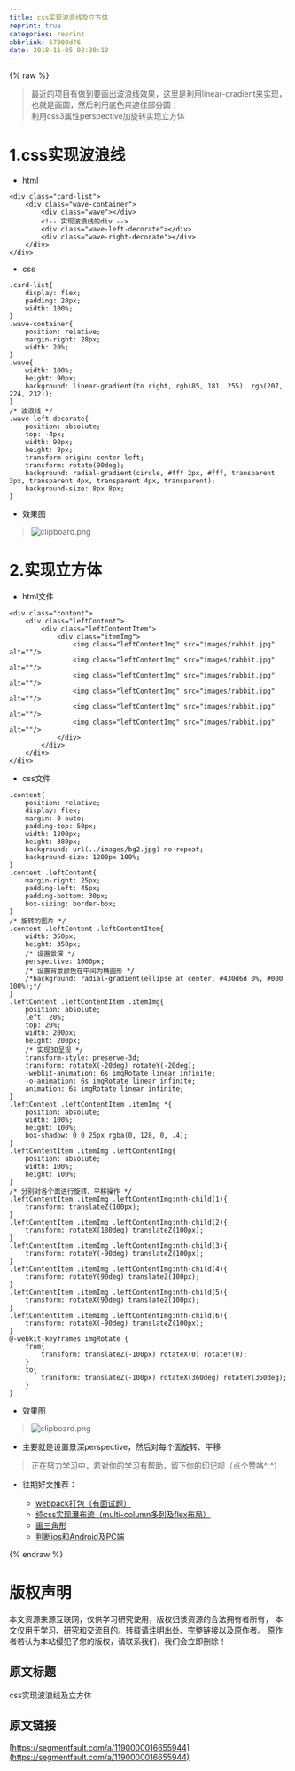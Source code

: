 ```yaml
---
title: css实现波浪线及立方体
reprint: true
categories: reprint
abbrlink: 67000d76
date: 2018-11-05 02:30:10
---
```


{% raw %}
<blockquote>&#x6700;&#x8FD1;&#x7684;&#x9879;&#x76EE;&#x6709;&#x505A;&#x5230;&#x8981;&#x753B;&#x51FA;&#x6CE2;&#x6D6A;&#x7EBF;&#x6548;&#x679C;&#xFF0C;&#x8FD9;&#x91CC;&#x662F;&#x5229;&#x7528;linear-gradient&#x6765;&#x5B9E;&#x73B0;&#xFF0C;&#x4E5F;&#x5C31;&#x662F;&#x753B;&#x5706;&#xFF0C;&#x7136;&#x540E;&#x5229;&#x7528;&#x5E95;&#x8272;&#x6765;&#x906E;&#x4F4F;&#x90E8;&#x5206;&#x5706;&#xFF1B;<br>&#x5229;&#x7528;css3&#x5C5E;&#x6027;perspective&#x52A0;&#x65CB;&#x8F6C;&#x5B9E;&#x73B0;&#x7ACB;&#x65B9;&#x4F53;</blockquote><h1 id="articleHeader0">1.css&#x5B9E;&#x73B0;&#x6CE2;&#x6D6A;&#x7EBF;</h1><ul><li>html</li></ul><div class="widget-codetool" style="display:none"><div class="widget-codetool--inner"><span class="selectCode code-tool" data-toggle="tooltip" data-placement="top" title="" data-original-title="&#x5168;&#x9009;"></span> <span type="button" class="copyCode code-tool" data-toggle="tooltip" data-placement="top" data-clipboard-text="&lt;div class=&quot;card-list&quot;&gt;
    &lt;div class=&quot;wave-container&quot;&gt;
        &lt;div class=&quot;wave&quot;&gt;&lt;/div&gt;
        &lt;!-- &#x5B9E;&#x73B0;&#x6CE2;&#x6D6A;&#x7EBF;&#x7684;div --&gt;
        &lt;div class=&quot;wave-left-decorate&quot;&gt;&lt;/div&gt;
        &lt;div class=&quot;wave-right-decorate&quot;&gt;&lt;/div&gt;
    &lt;/div&gt;
&lt;/div&gt;" title="" data-original-title="&#x590D;&#x5236;"></span> <span type="button" class="saveToNote code-tool" data-toggle="tooltip" data-placement="top" title="" data-original-title="&#x653E;&#x8FDB;&#x7B14;&#x8BB0;"></span></div></div><pre class="hljs javascript"><code>&lt;div <span class="hljs-class"><span class="hljs-keyword">class</span></span>=<span class="hljs-string">&quot;card-list&quot;</span>&gt;
    <span class="xml"><span class="hljs-tag">&lt;<span class="hljs-name">div</span> <span class="hljs-attr">class</span>=<span class="hljs-string">&quot;wave-container&quot;</span>&gt;</span>
        <span class="hljs-tag">&lt;<span class="hljs-name">div</span> <span class="hljs-attr">class</span>=<span class="hljs-string">&quot;wave&quot;</span>&gt;</span><span class="hljs-tag">&lt;/<span class="hljs-name">div</span>&gt;</span>
        <span class="hljs-comment">&lt;!-- &#x5B9E;&#x73B0;&#x6CE2;&#x6D6A;&#x7EBF;&#x7684;div --&gt;</span>
        <span class="hljs-tag">&lt;<span class="hljs-name">div</span> <span class="hljs-attr">class</span>=<span class="hljs-string">&quot;wave-left-decorate&quot;</span>&gt;</span><span class="hljs-tag">&lt;/<span class="hljs-name">div</span>&gt;</span>
        <span class="hljs-tag">&lt;<span class="hljs-name">div</span> <span class="hljs-attr">class</span>=<span class="hljs-string">&quot;wave-right-decorate&quot;</span>&gt;</span><span class="hljs-tag">&lt;/<span class="hljs-name">div</span>&gt;</span>
    <span class="hljs-tag">&lt;/<span class="hljs-name">div</span>&gt;</span></span>
&lt;<span class="hljs-regexp">/div&gt;</span></code></pre><ul><li>css</li></ul><div class="widget-codetool" style="display:none"><div class="widget-codetool--inner"><span class="selectCode code-tool" data-toggle="tooltip" data-placement="top" title="" data-original-title="&#x5168;&#x9009;"></span> <span type="button" class="copyCode code-tool" data-toggle="tooltip" data-placement="top" data-clipboard-text=".card-list{
    display: flex;
    padding: 20px;
    width: 100%;
}
.wave-container{
    position: relative;
    margin-right: 28px;
    width: 20%;
}
.wave{
    width: 100%;
    height: 90px;
    background: linear-gradient(to right, rgb(85, 181, 255), rgb(207, 224, 232));
}
/* &#x6CE2;&#x6D6A;&#x7EBF; */
.wave-left-decorate{
    position: absolute;
    top: -4px;
    width: 90px;
    height: 8px;
    transform-origin: center left;
    transform: rotate(90deg);
    background: radial-gradient(circle, #fff 2px, #fff, transparent 3px, transparent 4px, transparent 4px, transparent);
    background-size: 8px 8px;
}" title="" data-original-title="&#x590D;&#x5236;"></span> <span type="button" class="saveToNote code-tool" data-toggle="tooltip" data-placement="top" title="" data-original-title="&#x653E;&#x8FDB;&#x7B14;&#x8BB0;"></span></div></div><pre class="hljs css"><code><span class="hljs-selector-class">.card-list</span>{
    <span class="hljs-attribute">display</span>: flex;
    <span class="hljs-attribute">padding</span>: <span class="hljs-number">20px</span>;
    <span class="hljs-attribute">width</span>: <span class="hljs-number">100%</span>;
}
<span class="hljs-selector-class">.wave-container</span>{
    <span class="hljs-attribute">position</span>: relative;
    <span class="hljs-attribute">margin-right</span>: <span class="hljs-number">28px</span>;
    <span class="hljs-attribute">width</span>: <span class="hljs-number">20%</span>;
}
<span class="hljs-selector-class">.wave</span>{
    <span class="hljs-attribute">width</span>: <span class="hljs-number">100%</span>;
    <span class="hljs-attribute">height</span>: <span class="hljs-number">90px</span>;
    <span class="hljs-attribute">background</span>: <span class="hljs-built_in">linear-gradient</span>(to right, rgb(85, 181, 255), <span class="hljs-built_in">rgb</span>(207, 224, 232));
}
<span class="hljs-comment">/* &#x6CE2;&#x6D6A;&#x7EBF; */</span>
<span class="hljs-selector-class">.wave-left-decorate</span>{
    <span class="hljs-attribute">position</span>: absolute;
    <span class="hljs-attribute">top</span>: -<span class="hljs-number">4px</span>;
    <span class="hljs-attribute">width</span>: <span class="hljs-number">90px</span>;
    <span class="hljs-attribute">height</span>: <span class="hljs-number">8px</span>;
    <span class="hljs-attribute">transform-origin</span>: center left;
    <span class="hljs-attribute">transform</span>: <span class="hljs-built_in">rotate</span>(90deg);
    <span class="hljs-attribute">background</span>: <span class="hljs-built_in">radial-gradient</span>(circle, #fff 2px, #fff, transparent 3px, transparent 4px, transparent 4px, transparent);
    <span class="hljs-attribute">background-size</span>: <span class="hljs-number">8px</span> <span class="hljs-number">8px</span>;
}</code></pre><ul><li>&#x6548;&#x679C;&#x56FE;</li></ul><blockquote><span class="img-wrap"><img data-src="/img/bVbhKSj?w=851&amp;h=235" src="https://static.alili.tech/img/bVbhKSj?w=851&amp;h=235" alt="clipboard.png" title="clipboard.png" style="cursor:pointer;display:inline"></span></blockquote><h1 id="articleHeader1">2.&#x5B9E;&#x73B0;&#x7ACB;&#x65B9;&#x4F53;</h1><ul><li>html&#x6587;&#x4EF6;</li></ul><div class="widget-codetool" style="display:none"><div class="widget-codetool--inner"><span class="selectCode code-tool" data-toggle="tooltip" data-placement="top" title="" data-original-title="&#x5168;&#x9009;"></span> <span type="button" class="copyCode code-tool" data-toggle="tooltip" data-placement="top" data-clipboard-text="&lt;div class=&quot;content&quot;&gt;
    &lt;div class=&quot;leftContent&quot;&gt;
        &lt;div class=&quot;leftContentItem&quot;&gt;
            &lt;div class=&quot;itemImg&quot;&gt;
                &lt;img class=&quot;leftContentImg&quot; src=&quot;images/rabbit.jpg&quot; alt=&quot;&quot;/&gt;
                &lt;img class=&quot;leftContentImg&quot; src=&quot;images/rabbit.jpg&quot; alt=&quot;&quot;/&gt;
                &lt;img class=&quot;leftContentImg&quot; src=&quot;images/rabbit.jpg&quot; alt=&quot;&quot;/&gt;
                &lt;img class=&quot;leftContentImg&quot; src=&quot;images/rabbit.jpg&quot; alt=&quot;&quot;/&gt;
                &lt;img class=&quot;leftContentImg&quot; src=&quot;images/rabbit.jpg&quot; alt=&quot;&quot;/&gt;
                &lt;img class=&quot;leftContentImg&quot; src=&quot;images/rabbit.jpg&quot; alt=&quot;&quot;/&gt;
            &lt;/div&gt;
        &lt;/div&gt;
    &lt;/div&gt;
&lt;/div&gt;" title="" data-original-title="&#x590D;&#x5236;"></span> <span type="button" class="saveToNote code-tool" data-toggle="tooltip" data-placement="top" title="" data-original-title="&#x653E;&#x8FDB;&#x7B14;&#x8BB0;"></span></div></div><pre class="hljs cs"><code>&lt;div <span class="hljs-keyword">class</span>=<span class="hljs-string">&quot;content&quot;</span>&gt;
    &lt;div <span class="hljs-keyword">class</span>=<span class="hljs-string">&quot;leftContent&quot;</span>&gt;
        &lt;div <span class="hljs-keyword">class</span>=<span class="hljs-string">&quot;leftContentItem&quot;</span>&gt;
            &lt;div <span class="hljs-keyword">class</span>=<span class="hljs-string">&quot;itemImg&quot;</span>&gt;
                &lt;img <span class="hljs-keyword">class</span>=<span class="hljs-string">&quot;leftContentImg&quot;</span> src=<span class="hljs-string">&quot;images/rabbit.jpg&quot;</span> alt=<span class="hljs-string">&quot;&quot;</span>/&gt;
                &lt;img <span class="hljs-keyword">class</span>=<span class="hljs-string">&quot;leftContentImg&quot;</span> src=<span class="hljs-string">&quot;images/rabbit.jpg&quot;</span> alt=<span class="hljs-string">&quot;&quot;</span>/&gt;
                &lt;img <span class="hljs-keyword">class</span>=<span class="hljs-string">&quot;leftContentImg&quot;</span> src=<span class="hljs-string">&quot;images/rabbit.jpg&quot;</span> alt=<span class="hljs-string">&quot;&quot;</span>/&gt;
                &lt;img <span class="hljs-keyword">class</span>=<span class="hljs-string">&quot;leftContentImg&quot;</span> src=<span class="hljs-string">&quot;images/rabbit.jpg&quot;</span> alt=<span class="hljs-string">&quot;&quot;</span>/&gt;
                &lt;img <span class="hljs-keyword">class</span>=<span class="hljs-string">&quot;leftContentImg&quot;</span> src=<span class="hljs-string">&quot;images/rabbit.jpg&quot;</span> alt=<span class="hljs-string">&quot;&quot;</span>/&gt;
                &lt;img <span class="hljs-keyword">class</span>=<span class="hljs-string">&quot;leftContentImg&quot;</span> src=<span class="hljs-string">&quot;images/rabbit.jpg&quot;</span> alt=<span class="hljs-string">&quot;&quot;</span>/&gt;
            &lt;/div&gt;
        &lt;/div&gt;
    &lt;/div&gt;
&lt;/div&gt;</code></pre><ul><li>css&#x6587;&#x4EF6;</li></ul><div class="widget-codetool" style="display:none"><div class="widget-codetool--inner"><span class="selectCode code-tool" data-toggle="tooltip" data-placement="top" title="" data-original-title="&#x5168;&#x9009;"></span> <span type="button" class="copyCode code-tool" data-toggle="tooltip" data-placement="top" data-clipboard-text=".content{
    position: relative;
    display: flex;
    margin: 0 auto;
    padding-top: 50px;
    width: 1200px;
    height: 380px;
    background: url(../images/bg2.jpg) no-repeat;
    background-size: 1200px 100%;
}
.content .leftContent{
    margin-right: 25px;
    padding-left: 45px;
    padding-bottom: 30px;
    box-sizing: border-box;
}
/* &#x65CB;&#x8F6C;&#x7684;&#x56FE;&#x7247; */
.content .leftContent .leftContentItem{
    width: 350px;
    height: 350px;
    /* &#x8BBE;&#x7F6E;&#x666F;&#x6DF1; */
    perspective: 1000px;
    /* &#x8BBE;&#x7F6E;&#x80CC;&#x666F;&#x989C;&#x8272;&#x5728;&#x4E2D;&#x95F4;&#x4E3A;&#x692D;&#x5706;&#x5F62; */
    /*background: radial-gradient(ellipse at center, #430d6d 0%, #000 100%);*/
}
.leftContent .leftContentItem .itemImg{
    position: absolute;
    left: 20%;
    top: 20%;
    width: 200px;
    height: 200px;
    /* &#x5B9E;&#x73B0;3D&#x5448;&#x73B0; */
    transform-style: preserve-3d;
    transform: rotateX(-20deg) rotateY(-20deg);
    -webkit-animation: 6s imgRotate linear infinite;
    -o-animation: 6s imgRotate linear infinite;
    animation: 6s imgRotate linear infinite;
}
.leftContent .leftContentItem .itemImg *{
    position: absolute;
    width: 100%;
    height: 100%;
    box-shadow: 0 0 25px rgba(0, 128, 0, .4);
}
.leftContentItem .itemImg .leftContentImg{
    position: absolute;
    width: 100%;
    height: 100%;
}
/* &#x5206;&#x522B;&#x5BF9;&#x5404;&#x4E2A;&#x9762;&#x8FDB;&#x884C;&#x65CB;&#x8F6C;&#x3001;&#x5E73;&#x79FB;&#x64CD;&#x4F5C; */
.leftContentItem .itemImg .leftContentImg:nth-child(1){
    transform: translateZ(100px);
}
.leftContentItem .itemImg .leftContentImg:nth-child(2){
    transform: rotateX(180deg) translateZ(100px);
}
.leftContentItem .itemImg .leftContentImg:nth-child(3){
    transform: rotateY(-90deg) translateZ(100px);
}
.leftContentItem .itemImg .leftContentImg:nth-child(4){
    transform: rotateY(90deg) translateZ(100px);
}
.leftContentItem .itemImg .leftContentImg:nth-child(5){
    transform: rotateX(90deg) translateZ(100px);
}
.leftContentItem .itemImg .leftContentImg:nth-child(6){
    transform: rotateX(-90deg) translateZ(100px);
}
@-webkit-keyframes imgRotate {
    from{
        transform: translateZ(-100px) rotateX(0) rotateY(0);
    }
    to{
        transform: translateZ(-100px) rotateX(360deg) rotateY(360deg);
    }
}" title="" data-original-title="&#x590D;&#x5236;"></span> <span type="button" class="saveToNote code-tool" data-toggle="tooltip" data-placement="top" title="" data-original-title="&#x653E;&#x8FDB;&#x7B14;&#x8BB0;"></span></div></div><pre class="hljs css"><code><span class="hljs-selector-class">.content</span>{
    <span class="hljs-attribute">position</span>: relative;
    <span class="hljs-attribute">display</span>: flex;
    <span class="hljs-attribute">margin</span>: <span class="hljs-number">0</span> auto;
    <span class="hljs-attribute">padding-top</span>: <span class="hljs-number">50px</span>;
    <span class="hljs-attribute">width</span>: <span class="hljs-number">1200px</span>;
    <span class="hljs-attribute">height</span>: <span class="hljs-number">380px</span>;
    <span class="hljs-attribute">background</span>: <span class="hljs-built_in">url</span>(../images/bg2.jpg) no-repeat;
    <span class="hljs-attribute">background-size</span>: <span class="hljs-number">1200px</span> <span class="hljs-number">100%</span>;
}
<span class="hljs-selector-class">.content</span> <span class="hljs-selector-class">.leftContent</span>{
    <span class="hljs-attribute">margin-right</span>: <span class="hljs-number">25px</span>;
    <span class="hljs-attribute">padding-left</span>: <span class="hljs-number">45px</span>;
    <span class="hljs-attribute">padding-bottom</span>: <span class="hljs-number">30px</span>;
    <span class="hljs-attribute">box-sizing</span>: border-box;
}
<span class="hljs-comment">/* &#x65CB;&#x8F6C;&#x7684;&#x56FE;&#x7247; */</span>
<span class="hljs-selector-class">.content</span> <span class="hljs-selector-class">.leftContent</span> <span class="hljs-selector-class">.leftContentItem</span>{
    <span class="hljs-attribute">width</span>: <span class="hljs-number">350px</span>;
    <span class="hljs-attribute">height</span>: <span class="hljs-number">350px</span>;
    <span class="hljs-comment">/* &#x8BBE;&#x7F6E;&#x666F;&#x6DF1; */</span>
    <span class="hljs-attribute">perspective</span>: <span class="hljs-number">1000px</span>;
    <span class="hljs-comment">/* &#x8BBE;&#x7F6E;&#x80CC;&#x666F;&#x989C;&#x8272;&#x5728;&#x4E2D;&#x95F4;&#x4E3A;&#x692D;&#x5706;&#x5F62; */</span>
    <span class="hljs-comment">/*background: radial-gradient(ellipse at center, #430d6d 0%, #000 100%);*/</span>
}
<span class="hljs-selector-class">.leftContent</span> <span class="hljs-selector-class">.leftContentItem</span> <span class="hljs-selector-class">.itemImg</span>{
    <span class="hljs-attribute">position</span>: absolute;
    <span class="hljs-attribute">left</span>: <span class="hljs-number">20%</span>;
    <span class="hljs-attribute">top</span>: <span class="hljs-number">20%</span>;
    <span class="hljs-attribute">width</span>: <span class="hljs-number">200px</span>;
    <span class="hljs-attribute">height</span>: <span class="hljs-number">200px</span>;
    <span class="hljs-comment">/* &#x5B9E;&#x73B0;3D&#x5448;&#x73B0; */</span>
    <span class="hljs-attribute">transform-style</span>: preserve-<span class="hljs-number">3</span>d;
    <span class="hljs-attribute">transform</span>: <span class="hljs-built_in">rotateX</span>(-20deg) <span class="hljs-built_in">rotateY</span>(-20deg);
    <span class="hljs-attribute">-webkit-animation</span>: <span class="hljs-number">6s</span> imgRotate linear infinite;
    <span class="hljs-attribute">-o-animation</span>: <span class="hljs-number">6s</span> imgRotate linear infinite;
    <span class="hljs-attribute">animation</span>: <span class="hljs-number">6s</span> imgRotate linear infinite;
}
<span class="hljs-selector-class">.leftContent</span> <span class="hljs-selector-class">.leftContentItem</span> <span class="hljs-selector-class">.itemImg</span> *{
    <span class="hljs-attribute">position</span>: absolute;
    <span class="hljs-attribute">width</span>: <span class="hljs-number">100%</span>;
    <span class="hljs-attribute">height</span>: <span class="hljs-number">100%</span>;
    <span class="hljs-attribute">box-shadow</span>: <span class="hljs-number">0</span> <span class="hljs-number">0</span> <span class="hljs-number">25px</span> <span class="hljs-built_in">rgba</span>(0, 128, 0, .4);
}
<span class="hljs-selector-class">.leftContentItem</span> <span class="hljs-selector-class">.itemImg</span> <span class="hljs-selector-class">.leftContentImg</span>{
    <span class="hljs-attribute">position</span>: absolute;
    <span class="hljs-attribute">width</span>: <span class="hljs-number">100%</span>;
    <span class="hljs-attribute">height</span>: <span class="hljs-number">100%</span>;
}
<span class="hljs-comment">/* &#x5206;&#x522B;&#x5BF9;&#x5404;&#x4E2A;&#x9762;&#x8FDB;&#x884C;&#x65CB;&#x8F6C;&#x3001;&#x5E73;&#x79FB;&#x64CD;&#x4F5C; */</span>
<span class="hljs-selector-class">.leftContentItem</span> <span class="hljs-selector-class">.itemImg</span> <span class="hljs-selector-class">.leftContentImg</span><span class="hljs-selector-pseudo">:nth-child(1)</span>{
    <span class="hljs-attribute">transform</span>: <span class="hljs-built_in">translateZ</span>(100px);
}
<span class="hljs-selector-class">.leftContentItem</span> <span class="hljs-selector-class">.itemImg</span> <span class="hljs-selector-class">.leftContentImg</span><span class="hljs-selector-pseudo">:nth-child(2)</span>{
    <span class="hljs-attribute">transform</span>: <span class="hljs-built_in">rotateX</span>(180deg) <span class="hljs-built_in">translateZ</span>(100px);
}
<span class="hljs-selector-class">.leftContentItem</span> <span class="hljs-selector-class">.itemImg</span> <span class="hljs-selector-class">.leftContentImg</span><span class="hljs-selector-pseudo">:nth-child(3)</span>{
    <span class="hljs-attribute">transform</span>: <span class="hljs-built_in">rotateY</span>(-90deg) <span class="hljs-built_in">translateZ</span>(100px);
}
<span class="hljs-selector-class">.leftContentItem</span> <span class="hljs-selector-class">.itemImg</span> <span class="hljs-selector-class">.leftContentImg</span><span class="hljs-selector-pseudo">:nth-child(4)</span>{
    <span class="hljs-attribute">transform</span>: <span class="hljs-built_in">rotateY</span>(90deg) <span class="hljs-built_in">translateZ</span>(100px);
}
<span class="hljs-selector-class">.leftContentItem</span> <span class="hljs-selector-class">.itemImg</span> <span class="hljs-selector-class">.leftContentImg</span><span class="hljs-selector-pseudo">:nth-child(5)</span>{
    <span class="hljs-attribute">transform</span>: <span class="hljs-built_in">rotateX</span>(90deg) <span class="hljs-built_in">translateZ</span>(100px);
}
<span class="hljs-selector-class">.leftContentItem</span> <span class="hljs-selector-class">.itemImg</span> <span class="hljs-selector-class">.leftContentImg</span><span class="hljs-selector-pseudo">:nth-child(6)</span>{
    <span class="hljs-attribute">transform</span>: <span class="hljs-built_in">rotateX</span>(-90deg) <span class="hljs-built_in">translateZ</span>(100px);
}
@-<span class="hljs-keyword">webkit</span>-<span class="hljs-keyword">keyframes</span> imgRotate {
    <span class="hljs-selector-tag">from</span>{
        <span class="hljs-attribute">transform</span>: <span class="hljs-built_in">translateZ</span>(-100px) <span class="hljs-built_in">rotateX</span>(0) <span class="hljs-built_in">rotateY</span>(0);
    }
    <span class="hljs-selector-tag">to</span>{
        <span class="hljs-attribute">transform</span>: <span class="hljs-built_in">translateZ</span>(-100px) <span class="hljs-built_in">rotateX</span>(360deg) <span class="hljs-built_in">rotateY</span>(360deg);
    }
}</code></pre><ul><li>&#x6548;&#x679C;&#x56FE;</li></ul><blockquote><span class="img-wrap"><img data-src="/img/bVbh27W?w=1294&amp;h=483" src="https://static.alili.tech/img/bVbh27W?w=1294&amp;h=483" alt="clipboard.png" title="clipboard.png" style="cursor:pointer;display:inline"></span></blockquote><ul><li>&#x4E3B;&#x8981;&#x5C31;&#x662F;&#x8BBE;&#x7F6E;&#x666F;&#x6DF1;perspective&#xFF0C;&#x7136;&#x540E;&#x5BF9;&#x6BCF;&#x4E2A;&#x9762;&#x65CB;&#x8F6C;&#x3001;&#x5E73;&#x79FB;</li></ul><blockquote>&#x6B63;&#x5728;&#x52AA;&#x529B;&#x5B66;&#x4E60;&#x4E2D;&#xFF0C;&#x82E5;&#x5BF9;&#x4F60;&#x7684;&#x5B66;&#x4E60;&#x6709;&#x5E2E;&#x52A9;&#xFF0C;&#x7559;&#x4E0B;&#x4F60;&#x7684;&#x5370;&#x8BB0;&#x5457;&#xFF08;&#x70B9;&#x4E2A;&#x8D5E;&#x54AF;^_^&#xFF09;</blockquote><ul><li><p>&#x5F80;&#x671F;&#x597D;&#x6587;&#x63A8;&#x8350;&#xFF1A;</p><ul><li><a href="https://segmentfault.com/a/1190000016068450">webpack&#x6253;&#x5305;&#xFF08;&#x6709;&#x9762;&#x8BD5;&#x9898;&#xFF09;</a></li><li><a href="https://segmentfault.com/a/1190000016255824" target="_blank">&#x7EAF;css&#x5B9E;&#x73B0;&#x7011;&#x5E03;&#x6D41;&#xFF08;multi-column&#x591A;&#x5217;&#x53CA;flex&#x5E03;&#x5C40;&#xFF09;</a></li><li><a href="https://segmentfault.com/a/1190000016082968">&#x753B;&#x4E09;&#x89D2;&#x5F62;</a></li><li><a href="https://segmentfault.com/a/1190000016542821" target="_blank">&#x5224;&#x65AD;ios&#x548C;Android&#x53CA;PC&#x7AEF;</a></li></ul></li></ul>
{% endraw %}

# 版权声明
本文资源来源互联网，仅供学习研究使用，版权归该资源的合法拥有者所有，
本文仅用于学习、研究和交流目的。转载请注明出处、完整链接以及原作者。
原作者若认为本站侵犯了您的版权，请联系我们，我们会立即删除！

## 原文标题
css实现波浪线及立方体

## 原文链接
[https://segmentfault.com/a/1190000016655944](https://segmentfault.com/a/1190000016655944)

